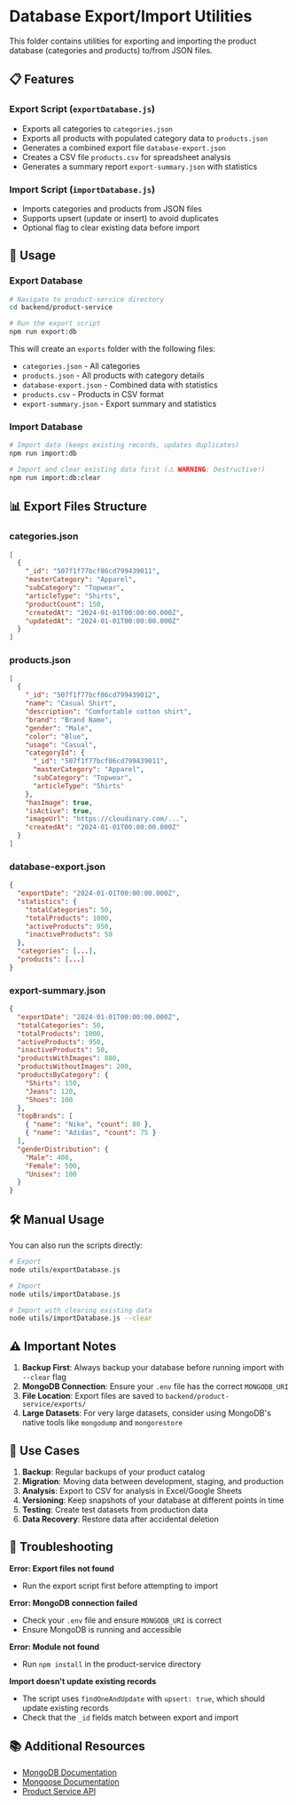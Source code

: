 # Database Export/Import Utilities

This folder contains utilities for exporting and importing the product database (categories and products) to/from JSON files.

## 📋 Features

### Export Script (`exportDatabase.js`)
- Exports all categories to `categories.json`
- Exports all products with populated category data to `products.json`
- Generates a combined export file `database-export.json`
- Creates a CSV file `products.csv` for spreadsheet analysis
- Generates a summary report `export-summary.json` with statistics

### Import Script (`importDatabase.js`)
- Imports categories and products from JSON files
- Supports upsert (update or insert) to avoid duplicates
- Optional flag to clear existing data before import

## 🚀 Usage

### Export Database

```bash
# Navigate to product-service directory
cd backend/product-service

# Run the export script
npm run export:db
```

This will create an `exports` folder with the following files:
- `categories.json` - All categories
- `products.json` - All products with category details
- `database-export.json` - Combined data with statistics
- `products.csv` - Products in CSV format
- `export-summary.json` - Export summary and statistics

### Import Database

```bash
# Import data (keeps existing records, updates duplicates)
npm run import:db

# Import and clear existing data first (⚠️ WARNING: Destructive!)
npm run import:db:clear
```

## 📊 Export Files Structure

### categories.json
```json
[
  {
    "_id": "507f1f77bcf86cd799439011",
    "masterCategory": "Apparel",
    "subCategory": "Topwear",
    "articleType": "Shirts",
    "productCount": 150,
    "createdAt": "2024-01-01T00:00:00.000Z",
    "updatedAt": "2024-01-01T00:00:00.000Z"
  }
]
```

### products.json
```json
[
  {
    "_id": "507f1f77bcf86cd799439012",
    "name": "Casual Shirt",
    "description": "Comfortable cotton shirt",
    "brand": "Brand Name",
    "gender": "Male",
    "color": "Blue",
    "usage": "Casual",
    "categoryId": {
      "_id": "507f1f77bcf86cd799439011",
      "masterCategory": "Apparel",
      "subCategory": "Topwear",
      "articleType": "Shirts"
    },
    "hasImage": true,
    "isActive": true,
    "imageUrl": "https://cloudinary.com/...",
    "createdAt": "2024-01-01T00:00:00.000Z"
  }
]
```

### database-export.json
```json
{
  "exportDate": "2024-01-01T00:00:00.000Z",
  "statistics": {
    "totalCategories": 50,
    "totalProducts": 1000,
    "activeProducts": 950,
    "inactiveProducts": 50
  },
  "categories": [...],
  "products": [...]
}
```

### export-summary.json
```json
{
  "exportDate": "2024-01-01T00:00:00.000Z",
  "totalCategories": 50,
  "totalProducts": 1000,
  "activeProducts": 950,
  "inactiveProducts": 50,
  "productsWithImages": 800,
  "productsWithoutImages": 200,
  "productsByCategory": {
    "Shirts": 150,
    "Jeans": 120,
    "Shoes": 100
  },
  "topBrands": [
    { "name": "Nike", "count": 80 },
    { "name": "Adidas", "count": 75 }
  ],
  "genderDistribution": {
    "Male": 400,
    "Female": 500,
    "Unisex": 100
  }
}
```

## 🛠️ Manual Usage

You can also run the scripts directly:

```bash
# Export
node utils/exportDatabase.js

# Import
node utils/importDatabase.js

# Import with clearing existing data
node utils/importDatabase.js --clear
```

## ⚠️ Important Notes

1. **Backup First**: Always backup your database before running import with `--clear` flag
2. **MongoDB Connection**: Ensure your `.env` file has the correct `MONGODB_URI`
3. **File Location**: Export files are saved to `backend/product-service/exports/`
4. **Large Datasets**: For very large datasets, consider using MongoDB's native tools like `mongodump` and `mongorestore`

## 📝 Use Cases

1. **Backup**: Regular backups of your product catalog
2. **Migration**: Moving data between development, staging, and production
3. **Analysis**: Export to CSV for analysis in Excel/Google Sheets
4. **Versioning**: Keep snapshots of your database at different points in time
5. **Testing**: Create test datasets from production data
6. **Data Recovery**: Restore data after accidental deletion

## 🔧 Troubleshooting

**Error: Export files not found**
- Run the export script first before attempting to import

**Error: MongoDB connection failed**
- Check your `.env` file and ensure `MONGODB_URI` is correct
- Ensure MongoDB is running and accessible

**Error: Module not found**
- Run `npm install` in the product-service directory

**Import doesn't update existing records**
- The script uses `findOneAndUpdate` with `upsert: true`, which should update existing records
- Check that the `_id` fields match between export and import

## 📚 Additional Resources

- [MongoDB Documentation](https://docs.mongodb.com/)
- [Mongoose Documentation](https://mongoosejs.com/)
- [Product Service API](../README.md)

